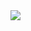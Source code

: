 <img src="https://wakatime.com/share/@10b91ef6-6f08-4cad-b5aa-693387402bf9/5db74e68-bf9c-4289-b05d-c8bab52a78dd.svg" max-height:20px >
